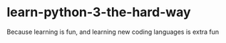 # learn-python-3-the-hard-way
Because learning is fun, and learning new coding languages is extra fun
